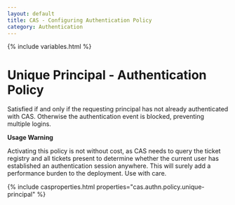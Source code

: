 ```yaml
---
layout: default
title: CAS - Configuring Authentication Policy
category: Authentication
---
```

{% include variables.html %}

# Unique Principal - Authentication Policy

Satisfied if and only if the requesting principal has not already authenticated with CAS.
Otherwise the authentication event is blocked, preventing multiple logins.

<div class="alert alert-warning"><strong>Usage Warning</strong><p>Activating this policy is not without cost,
as CAS needs to query the ticket registry and all tickets present to 
determine whether the current user has established an authentication 
session anywhere. This will surely add a performance burden to the deployment. Use with care.</p></div>

{% include casproperties.html properties="cas.authn.policy.unique-principal" %}
